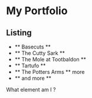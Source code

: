 # My Portfolio
## Listing
- ** Basecuts **
- ** The Cutty Sark **
- ** The Mole at Tootbaldon **
- ** Tartufo **
- ** The Potters Arms **
more
- ** and more **

<p>What element am I ?</p>

